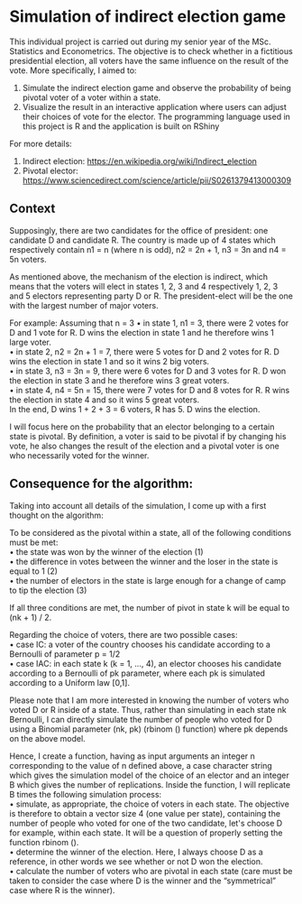 # Simulation of indirect election game
This individual project is carried out during my senior year of the MSc. Statistics and Econometrics. The objective is to check whether in a fictitious presidential election, all voters have the same influence on the result of the vote. More specifically, I aimed to:
1. Simulate the indirect election game and observe the probability of being pivotal voter of a voter within a state. 
2. Visualize the result in an interactive application where users can adjust their choices of vote for the elector.
The programming language used in this project is R and the application is built on RShiny

For more details:
1. Indirect election: https://en.wikipedia.org/wiki/Indirect_election
2. Pivotal elector: https://www.sciencedirect.com/science/article/pii/S0261379413000309

## Context
Supposingly, there are two candidates for the office of president: one candidate D and candidate R. The country is made up of 4 states which respectively contain n1 = n (where n is odd), n2 = 2n + 1, n3 = 3n and n4 = 5n voters.

As mentioned above, the mechanism of the election is indirect, which means that the voters will elect in states 1, 2, 3 and 4 respectively 1, 2, 3 and 5 electors representing party D or R. The president-elect will be the one with the largest number of major voters.

For example: Assuming that n = 3
• in state 1, n1 = 3, there were 2 votes for D and 1 vote for R. D wins the election in state 1 and he therefore wins 1 large voter.<br/>
• in state 2, n2 = 2n + 1 = 7, there were 5 votes for D and 2 votes for R. D wins the election in state 1 and so it wins 2 big voters.<br/>
• in state 3, n3 = 3n = 9, there were 6 votes for D and 3 votes for R. D won the election in state 3 and he therefore wins 3 great voters.<br/>
• in state 4, n4 = 5n = 15, there were 7 votes for D and 8 votes for R. R wins the election in state 4 and so it wins 5 great voters.<br/>
In the end, D wins 1 + 2 + 3 = 6 voters, R has 5. D wins the election.

I will focus here on the probability that an elector belonging to a certain state is pivotal. By definition, a voter is said to be pivotal if by changing his vote, he also changes the result of the election and a pivotal voter is one who necessarily voted for the winner. 

## Consequence for the algorithm: 

Taking into account all details of the simulation, I come up with a first thought on the algorithm:

To be considered as the pivotal within a state, all of the following conditions must be met:<br/>
• the state was won by the winner of the election (1)<br/>
• the difference in votes between the winner and the loser in the state is equal to 1 (2)<br/>
• the number of electors in the state is large enough for a change of camp to tip the election (3)<br/>

If all three conditions are met, the number of pivot in state k will be equal to (nk + 1) / 2.

Regarding the choice of voters, there are two possible cases:<br/>
• case IC: a voter of the country chooses his candidate according to a Bernoulli of parameter p = 1/2<br/>
• case IAC: in each state k (k = 1, ..., 4), an elector chooses his candidate according to a Bernoulli of pk parameter, where each pk is simulated according to a Uniform law [0,1].<br/>

Please note that I am more interested in knowing the number of voters who voted D or R inside of a state. Thus, rather than simulating in each state nk Bernoulli, I can directly simulate the number of people who voted for D using a Binomial parameter (nk, pk) (rbinom () function) where pk depends on the above model.

Hence, I create a function, having as input arguments an integer n corresponding to the value of n defined above, a case character string which gives the simulation model of the choice of an elector and an integer B which gives the number of replications. Inside the function, I will replicate B times the following simulation process:<br/>
• simulate, as appropriate, the choice of voters in each state. The objective is therefore to obtain a vector size 4 (one value per state), containing the number of people who voted for one of the two candidate, let's choose D for example, within each state. It will be a question of properly setting the function rbinom ().<br/>
• determine the winner of the election. Here, I always choose D as a reference, in other words we see whether or not D won the election.<br/>
• calculate the number of voters who are pivotal in each state (care must be taken to consider the case where D is the winner and the “symmetrical” case where R is the winner).<br/>

